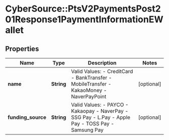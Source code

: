 # CyberSource::PtsV2PaymentsPost201Response1PaymentInformationEWallet

## Properties
Name | Type | Description | Notes
------------ | ------------- | ------------- | -------------
**name** | **String** | Valid Values: - CreditCard - BankTransfer - MobileTransfer - KakaoMoney - NaverPayPoint  | [optional] 
**funding_source** | **String** | Valid Values: - PAYCO - Kakaopay - NaverPay - SSG Pay - L.Pay - Apple Pay - TOSS Pay - Samsung Pay  | [optional] 


